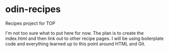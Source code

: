 # odin-recipes

Recipes project for TOP

I'm not too sure what to put here for now. The plan is to create the index.html and then link out
to other recipe pages. I will be using boilerplate code and everything learned up to this point
around HTML and Git.
